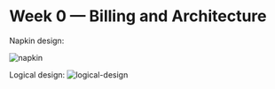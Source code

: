 # Week 0 — Billing and Architecture
Napkin design:

![napkin](https://user-images.githubusercontent.com/17748375/219804010-c7b6e8d5-1105-4f3b-9ea4-69fd6ee497da.png)

Logical design:
![logical-design](https://user-images.githubusercontent.com/17748375/219804053-bf84fb71-f365-4073-8902-982a453080c9.png)
